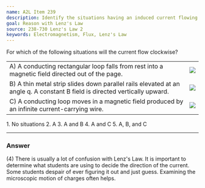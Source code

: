 ```yaml
---
name: A2L Item 239
description: Identify the situations having an induced current flowing clockwise.
goal: Reason with Lenz's Law
source: 238-730 Lenz's Law 2
keywords: Electromagnetism, Flux, Lenz's Law
---
```


For which of the following situations will the current flow clockwise?
<table

<tr><td>A) A conducting rectangular loop falls from rest into a magnetic
field directed out of the page.</td><td><div class="img-right"><img
src="/files/Item239_fig1.gif" /></div></td></tr>

<tr><td>B) A thin metal strip slides down parallel rails elevated at an
angle q.  A constant B field is directed vertically upward.</td><td><div
class="img-right"><img src="/files/Item239_fig2.gif" /></div></td></tr>
<tr><td>C) A conducting loop moves in a magnetic field produced by an
infinite current-carrying wire.</td><td><div class="img-right"><img
src="/files/Item239_fig3.gif" /></div></td></tr> </table>
1. No situations
2. A
3. A and B
4. A and C
5. A, B, and C




<hr/>

### Answer

(4) There is usually a lot of confusion with Lenz's Law. It is important
to determine what students are using to decide the direction of the
current. Some students despair of ever figuring it out and just guess.
Examining the microscopic motion of charges often helps.
